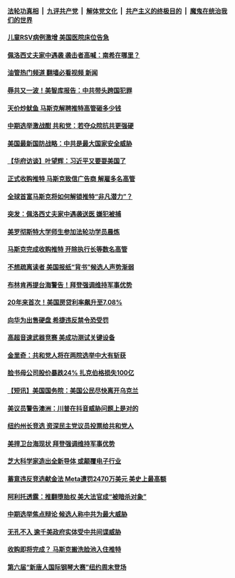 ####  [法轮功真相](../../../../basic/blob/master/README.md?t=10291131) &nbsp;|&nbsp; [九评共产党](../../../../9ping.md/blob/master/README.md?t=10291131) &nbsp;|&nbsp; [解体党文化](../../../../jtdwh.md/blob/master/README.md?t=10291131)  &nbsp;|&nbsp; [共产主义的终极目的](../../../../gczydzjmd.md/blob/master/README.md?t=10291131) &nbsp;|&nbsp; [魔鬼在统治我们的世界](../../../../mgztzwmdsj.md/blob/master/README.md?t=10291131) 

#### [儿童RSV病例激增 美国医院床位告急](../pages/prog203/a103562620.md?t=10291131) 

#### [佩洛西丈夫家中遇袭 袭击者高喊：南希在哪里？](../pages/prog203/a103562494.md?t=10291131) 

#### [油管热门频道 翻墙必看视频 新闻](http://209.250.226.216:81/youtube.html?10291131)

#### [辱共又一波！美智库报告：中共带头跨国犯罪](../pages/prog203/a103562509.md?t=10291131) 

#### [天价炒鱿鱼 马斯克解聘推特高管砸多少钱](../pages/prog203/a103562497.md?t=10291131) 

#### [中期选举激战酣 共和党：若夺众院抗共更强硬](../pages/prog203/a103562527.md?t=10291131) 

#### [美国最新国防战略：中共是最大国家安全威胁](../pages/prog203/a103562409.md?t=10291131) 

#### [【华府访谈】叶望辉：习近平又要耍美国了](../pages/prog203/a103562411.md?t=10291131) 

#### [正式收购推特 马斯克致信广告商 解雇多名高管](../pages/prog203/a103562417.md?t=10291131) 

#### [全球首富马斯克将如何解锁推特“非凡潜力”？](../pages/prog203/a103562216.md?t=10291131) 

#### [突发：佩洛西丈夫家中遇袭送医 嫌犯被捕](../pages/prog203/a103562172.md?t=10291131) 

#### [美罗彻斯特大学师生参加法轮功学员晨炼](../pages/prog203/a103561983.md?t=10291131) 

#### [马斯克完成收购推特 开除执行长等数名高管](../pages/prog203/a103561996.md?t=10291131) 

#### [不想疏离读者 美国报纸“背书”候选人声势渐弱](../pages/prog203/a103561846.md?t=10291131) 

#### [布林肯再提台海警告！拜登强调维持军事优势](../pages/prog203/a103561833.md?t=10291131) 

#### [20年来首次！美国房贷利率飙升至7.08%](../pages/prog203/a103561840.md?t=10291131) 

#### [向华为出售硬盘 希捷违反禁令恐受罚](../pages/prog203/a103561694.md?t=10291131) 

#### [高超音速武器竞赛 美成功测试关键设备](../pages/prog203/a103561689.md?t=10291131) 

#### [金里奇：共和党人将在两院选举中大有斩获](../pages/prog203/a103561603.md?t=10291131) 

#### [脸书母公司股价暴跌24% 扎克伯格损失100亿](../pages/prog203/a103561601.md?t=10291131) 

#### [【短讯】美国国务院：美国公民尽快离开乌克兰](../pages/prog203/a103561534.md?t=10291131) 

#### [美议员警告澳洲：川普在抖音威胁问题上是对的](../pages/prog203/a103561465.md?t=10291131) 

#### [纽约州长竞选 资深民主党议员投票给共和党人](../pages/prog203/a103561406.md?t=10291131) 

#### [美捍卫台海现状 拜登强调维持军事优势](../pages/prog203/a103561332.md?t=10291131) 

#### [芝大科学家造出全新导体 或颠覆电子行业](../pages/prog203/a103561257.md?t=10291131) 

#### [蓄意违反竞选献金法 Meta遭罚2470万美元 美史上最高额](../pages/prog203/a103561185.md?t=10291131) 

#### [阿利托透露：推翻堕胎权 美大法官成“被暗杀对象”](../pages/prog203/a103560989.md?t=10291131) 

#### [中期选举焦点辩论 候选人称中共为最大威胁](../pages/prog203/a103560857.md?t=10291131) 

#### [无孔不入 逾千美政府实体受中共间谍威胁](../pages/prog203/a103560831.md?t=10291131) 

#### [收购即将完成？ 马斯克搬洗脸池入住推特](../pages/prog203/a103560829.md?t=10291131) 

#### [第六届“新唐人国际钢琴大赛”纽约周末登场](../pages/prog203/a103560869.md?t=10291131) 

<img src='http://gfw-breaker.win/goodnews/indexes/prog203.md' width='0px' height='0px'/>
